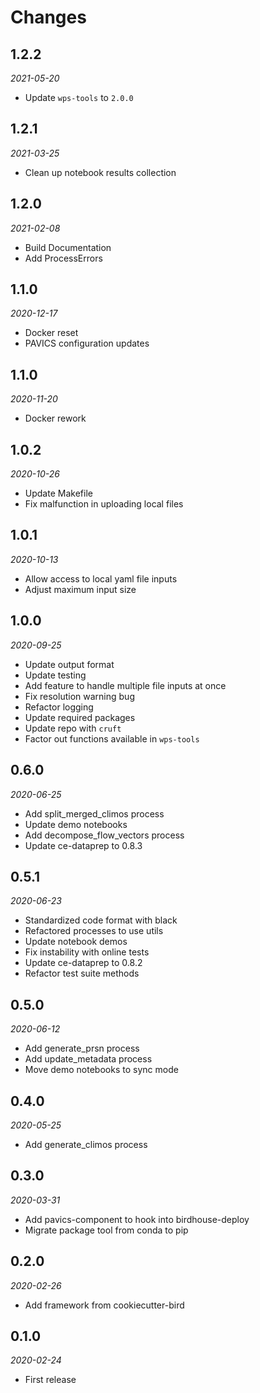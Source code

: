 # Changes

## 1.2.2
*2021-05-20*

* Update `wps-tools` to `2.0.0`

## 1.2.1
*2021-03-25*

* Clean up notebook results collection

## 1.2.0
*2021-02-08*

* Build Documentation
* Add ProcessErrors

## 1.1.0
*2020-12-17*

* Docker reset
* PAVICS configuration updates

## 1.1.0
*2020-11-20*

* Docker rework

## 1.0.2
*2020-10-26*

* Update Makefile
* Fix malfunction in uploading local files

## 1.0.1
*2020-10-13*

* Allow access to local yaml file inputs
* Adjust maximum input size

## 1.0.0
*2020-09-25*

* Update output format
* Update testing
* Add feature to handle multiple file inputs at once
* Fix resolution warning bug
* Refactor logging
* Update required packages
* Update repo with ``cruft``
* Factor out functions available in ``wps-tools``

## 0.6.0
*2020-06-25*

* Add split_merged_climos process
* Update demo notebooks
* Add decompose_flow_vectors process
* Update ce-dataprep to 0.8.3

## 0.5.1
*2020-06-23*

* Standardized code format with black
* Refactored processes to use utils
* Update notebook demos
* Fix instability with online tests
* Update ce-dataprep to 0.8.2
* Refactor test suite methods

## 0.5.0
*2020-06-12*

* Add generate_prsn process
* Add update_metadata process
* Move demo notebooks to sync mode

## 0.4.0
*2020-05-25*

* Add generate_climos process

## 0.3.0
*2020-03-31*

* Add pavics-component to hook into birdhouse-deploy
* Migrate package tool from conda to pip

## 0.2.0
*2020-02-26*

* Add framework from cookiecutter-bird

## 0.1.0
*2020-02-24*

* First release
